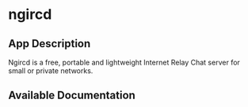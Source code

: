 # ngircd

## App Description

Ngircd is a free, portable and lightweight Internet Relay Chat server for small or private networks.

## Available Documentation

